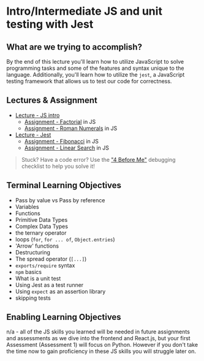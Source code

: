 # Intro/Intermediate JS and unit testing with Jest

## What are we trying to accomplish?

By the end of this lecture you'll learn how to utilize JavaScript to solve programming tasks and some of the features and syntax unique to the language. Additionally, you'll learn how to utilize the `jest`, a JavaScript testing framework that allows us to test our code for correctness.

## Lectures & Assignment

- [Lecture - JS intro](./1-js-intro-to-js.md)
  - [Assignment - Factorial](https://github.com/Code-Platoon-Assignments/algo-factorial) in JS
  - [Assignment - Roman Numerals](https://github.com/Code-Platoon-Assignments/algo-roman-numerals) in JS
- [Lecture - Jest](./2-intermediate-js-and-jest.md)
  - [Assignment - Fibonacci](https://github.com/Code-Platoon-Assignments/algo-fibonacci) in JS
  - [Assignment - Linear Search](https://github.com/Code-Platoon-Assignments/algo-linear-search) in JS

> Stuck? Have a code error? Use the ["4 Before Me"](https://docs.google.com/document/d/1nseOs5oabYBKNHfwJZNAR7GlU0zkZxNagsw63AD7XV0/edit) debugging checklist to help you solve it!

## Terminal Learning Objectives

- Pass by value vs Pass by reference
- Variables
- Functions
- Primitive Data Types
- Complex Data Types
- the ternary operator
- loops (`for`, `for ... of`, `Object.entries`)
- 'Arrow' functions
- Destructuring
- The spread operator (`[...]`)
- `exports/require` syntax
- `npm` basics
- What is a unit test
- Using Jest as a test runner
- Using `expect` as an assertion library
- skipping tests

## Enabling Learning Objectives

n/a - all of the JS skills you learned will be needed in future assignments and assessments as we dive into the frontend and React.js, but your first Assessment (Assessment 1) will focus on Python. However if you don't take the time now to gain proficiency in these JS skills you will struggle later on.
